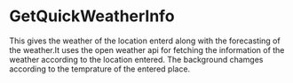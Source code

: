 # GetQuickWeatherInfo
This gives the weather of the location enterd along with the forecasting of the weather.It uses the open weather api for fetching the information of the weather according to the location entered.
The background chamges according to the temprature of the entered place.

